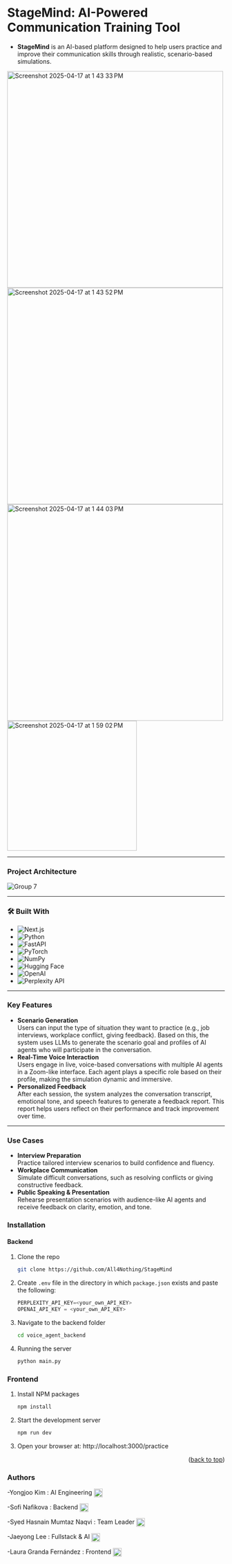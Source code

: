 # StageMind: AI-Powered Communication Training Tool
- **StageMind** is an AI-based platform designed to help users practice and improve their communication skills through realistic, scenario-based simulations.
<img width="500" alt="Screenshot 2025-04-17 at 1 43 33 PM" src="https://github.com/user-attachments/assets/85fc2131-466b-412b-846c-f9c970a25ce6" />
<img width="500" alt="Screenshot 2025-04-17 at 1 43 52 PM" src="https://github.com/user-attachments/assets/431e5b3b-e583-4957-a167-d45396e1a77a" />
<img width="500" alt="Screenshot 2025-04-17 at 1 44 03 PM" src="https://github.com/user-attachments/assets/a67efb10-5b38-42ac-9d37-01428fb78c8d" />
<img width="300" alt="Screenshot 2025-04-17 at 1 59 02 PM" src="https://github.com/user-attachments/assets/c54bf1c7-ccb1-4f07-adc7-7fc7585331db" />

---  
### Project Architecture  
![Group 7](https://github.com/user-attachments/assets/f92f2adf-ca3b-42f2-a719-78383ac23f8e)

---
### 🛠️ Built With
* ![Next.js](https://img.shields.io/badge/Next.js-000000?style=for-the-badge&logo=next.js&logoColor=white)  
* ![Python](https://img.shields.io/badge/python-3670A0?style=for-the-badge&logo=python&logoColor=ffdd54)  
* ![FastAPI](https://img.shields.io/badge/FastAPI-005571?style=for-the-badge&logo=fastapi&logoColor=white)  
* ![PyTorch](https://img.shields.io/badge/PyTorch-ee4c2c?style=for-the-badge&logo=pytorch&logoColor=white)  
* ![NumPy](https://img.shields.io/badge/Numpy-013243?style=for-the-badge&logo=numpy&logoColor=white)  
* ![Hugging Face](https://img.shields.io/badge/HuggingFace-FFD21F?style=for-the-badge&logo=huggingface&logoColor=black)  
* ![OpenAI](https://img.shields.io/badge/OpenAI-412991?style=for-the-badge&logo=openai&logoColor=white)   
* ![Perplexity API](https://img.shields.io/badge/Perplexity%20API-000000?style=for-the-badge&logo=data:image/svg+xml;base64,PHN2ZyBmaWxsPSIjRkZGIiB2aWV3Qm94PSIwIDAgMTYgMTYiIHdpZHRoPSIxNiIgaGVpZ2h0PSIxNiIgeG1sbnM9Imh0dHA6Ly93d3cudzMu%0D%0Ab3JnLzIwMDAvc3ZnIj48Y2lyY2xlIGN4PSI4IiBjeT0iOCIgcj0iOCI+PC9jaXJjbGU+PC9zdmc+)  
---
### Key Features
- **Scenario Generation**  
Users can input the type of situation they want to practice (e.g., job interviews, workplace conflict, giving feedback).
Based on this, the system uses LLMs to generate the scenario goal and profiles of AI agents who will participate in the conversation.
- **Real-Time Voice Interaction**  
Users engage in live, voice-based conversations with multiple AI agents in a Zoom-like interface. Each agent plays a specific role based on their profile, making the simulation dynamic and immersive.
- **Personalized Feedback**  
After each session, the system analyzes the conversation transcript, emotional tone, and speech features to generate a feedback report.
This report helps users reflect on their performance and track improvement over time.
---
### Use Cases
- **Interview Preparation**  
Practice tailored interview scenarios to build confidence and fluency.
- **Workplace Communication**  
Simulate difficult conversations, such as resolving conflicts or giving constructive feedback.
- **Public Speaking & Presentation**  
Rehearse presentation scenarios with audience-like AI agents and receive feedback on clarity, emotion, and tone.

### Installation
#### Backend
1. Clone the repo
   ```sh
   git clone https://github.com/All4Nothing/StageMind
   ```
2. Create `.env` file in the directory in which `package.json` exists and paste the following:
   ```js
   PERPLEXITY_API_KEY=<your_own_API_KEY>
   OPENAI_API_KEY = <your_own_API_KEY>
   ```
3. Navigate to the backend folder
   ```sh
   cd voice_agent_backend
   ```
4. Running the server
   ```sh
   python main.py
   ```
### Frontend
1. Install NPM packages
   ```sh
   npm install
   ```
2. Start the development server
   ```sh
   npm run dev
   ```
3. Open your browser at:  http://localhost:3000/practice
<p align="right">(<a href="#readme-top">back to top</a>)</p>

### Authors
<p align="left">
  -Yongjoo Kim : AI Engineering
<a href="https://www.linkedin.com/in/yongjoo-kim/" target="blank"><img align="center" src="https://raw.githubusercontent.com/rahuldkjain/github-profile-readme-generator/master/src/images/icons/Social/linked-in-alt.svg" alt="lauragrandaf" height="20" width="20" /></a>
</p>
<p align="left">
  -Sofi Nafikova : Backend
  <a href="https://www.linkedin.com/in/s0f1/" target="blank"><img align="center" src="https://raw.githubusercontent.com/rahuldkjain/github-profile-readme-generator/master/src/images/icons/Social/linked-in-alt.svg" alt="lauragrandaf" height="20" width="20" /></a>
</p>
<p align="left">
  -Syed Hasnain Mumtaz Naqvi : Team Leader
<a href="https://linkedin.com/in/shmn/" target="blank"><img align="center" src="https://raw.githubusercontent.com/rahuldkjain/github-profile-readme-generator/master/src/images/icons/Social/linked-in-alt.svg" alt="lauragrandaf" height="20" width="20" /></a>
</p>
<p align="left">
  -Jaeyong Lee : Fullstack & AI
<a href="https://www.linkedin.com/in/ljys/" target="blank"><img align="center" src="https://raw.githubusercontent.com/rahuldkjain/github-profile-readme-generator/master/src/images/icons/Social/linked-in-alt.svg" alt="lauragrandaf" height="20" width="20" /></a>
</p>
<p align="left">
  -Laura Granda Fernández : Frontend
  <a href="https://linkedin.com/in/lauragrandaf" target="blank"><img align="center" src="https://raw.githubusercontent.com/rahuldkjain/github-profile-readme-generator/master/src/images/icons/Social/linked-in-alt.svg" alt="lauragrandaf" height="20" width="20" /></a>
</p>
